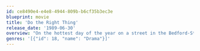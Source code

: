 ```yaml
---
id: ce8490e4-e4e8-4944-809b-b6cf35b3ec3e
blueprint: movie
title: 'Do the Right Thing'
release_date: '1989-06-30'
overview: "On the hottest day of the year on a street in the Bedford-Stuyvesant section of Brooklyn, everyone's hate and bigotry smolders and builds until it explodes into violence."
genres: '[{"id": 18, "name": "Drama"}]'
---
```

